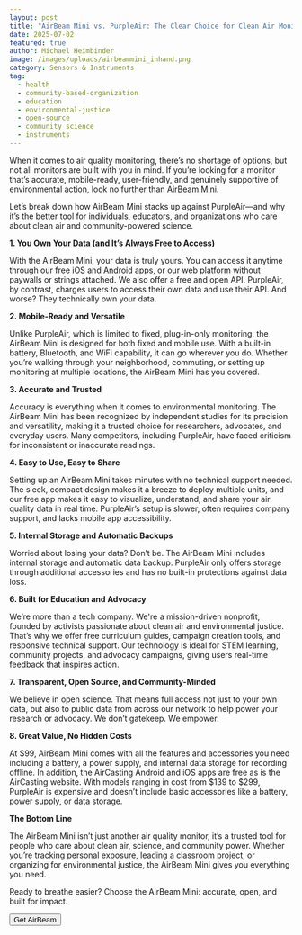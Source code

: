 ```yaml
---
layout: post
title: "AirBeam Mini vs. PurpleAir: The Clear Choice for Clean Air Monitoring"
date: 2025-07-02
featured: true
author: Michael Heimbinder
image: /images/uploads/airbeammini_inhand.png
category: Sensors & Instruments
tag:
  - health
  - community-based-organization
  - education
  - environmental-justice
  - open-source
  - community science
  - instruments
---
```

When it comes to air quality monitoring, there’s no shortage of options, but not all monitors are built with you in mind. If you’re looking for a monitor that’s accurate, mobile-ready, user-friendly, and genuinely supportive of environmental action, look no further than [AirBeam Mini.](https://www.habitatmap.org/airbeam/buy-it-now)

Let’s break down how AirBeam Mini stacks up against PurpleAir—and why it’s the better tool for individuals, educators, and organizations who care about clean air and community-powered science.

**1. You Own Your Data (and It’s Always Free to Access)**

With the AirBeam Mini, your data is truly yours. You can access it anytime through our free [iOS](https://apps.apple.com/us/app/aircasting-air-quality/id1587685281#?platform=iphone) and [Android](https://play.google.com/store/apps/details?id=pl.llp.aircasting&hl=en_US) apps, or our web platform without paywalls or strings attached. We also offer a free and open API. PurpleAir, by contrast, charges users to access their own data and use their API. And worse? They technically own your data.

**2. Mobile-Ready and Versatile**

Unlike PurpleAir, which is limited to fixed, plug-in-only monitoring, the AirBeam Mini is designed for both fixed and mobile use. With a built-in battery, Bluetooth, and WiFi capability, it can go wherever you do. Whether you’re walking through your neighborhood, commuting, or setting up monitoring at multiple locations, the AirBeam Mini has you covered.

**3. Accurate and Trusted**

Accuracy is everything when it comes to environmental monitoring. The AirBeam Mini has been recognized by independent studies for its precision and versatility, making it a trusted choice for researchers, advocates, and everyday users. Many competitors, including PurpleAir, have faced criticism for inconsistent or inaccurate readings.

**4. Easy to Use, Easy to Share**

Setting up an AirBeam Mini takes minutes with no technical support needed. The sleek, compact design makes it a breeze to deploy multiple units, and our free app makes it easy to visualize, understand, and share your air quality data in real time. PurpleAir’s setup is slower, often requires company support, and lacks mobile app accessibility.

**5. Internal Storage and Automatic Backups**

Worried about losing your data? Don’t be. The AirBeam Mini includes internal storage and automatic data backup. PurpleAir only offers storage through additional accessories and has no built-in protections against data loss.

**6. Built for Education and Advocacy**

We’re more than a tech company. We're a mission-driven nonprofit, founded by activists passionate about clean air and environmental justice. That’s why we offer free curriculum guides, campaign creation tools, and responsive technical support. Our technology is ideal for STEM learning, community projects, and advocacy campaigns, giving users real-time feedback that inspires action.

**7. Transparent, Open Source, and Community-Minded**

We believe in open science. That means full access not just to your own data, but also to public data from across our network to help power your research or advocacy. We don’t gatekeep. We empower.

**8. Great Value, No Hidden Costs**

At $99, AirBeam Mini comes with all the features and accessories you need including a battery, a power supply, and internal data storage for recording offline. In addition, the AirCasting Android and iOS apps are free as is the AirCasting website. With models ranging in cost from $139 to $299, PurpleAir is expensive and doesn’t include basic accessories like a battery, power supply, or data storage.

**The Bottom Line**

The AirBeam Mini isn’t just another air quality monitor, it’s a trusted tool for people who care about clean air, science, and community power. Whether you’re tracking personal exposure, leading a classroom project, or organizing for environmental justice, the AirBeam Mini gives you everything you need. 

Ready to breathe easier? Choose the AirBeam Mini: accurate, open, and built for impact.

<a href="/airbeam/buy-it-now">
      <button class="button button--cta">Get AirBeam</button>
    </a>